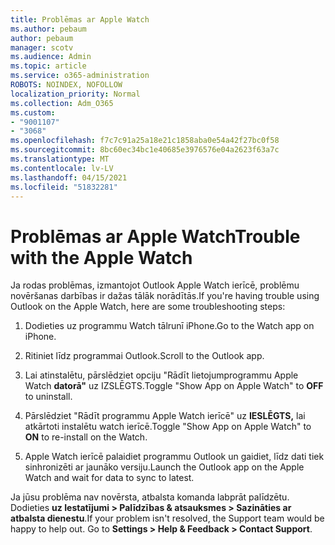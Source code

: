 ```yaml
---
title: Problēmas ar Apple Watch
ms.author: pebaum
author: pebaum
manager: scotv
ms.audience: Admin
ms.topic: article
ms.service: o365-administration
ROBOTS: NOINDEX, NOFOLLOW
localization_priority: Normal
ms.collection: Adm_O365
ms.custom:
- "9001107"
- "3068"
ms.openlocfilehash: f7c7c91a25a18e21c1858aba0e54a42f27bc0f58
ms.sourcegitcommit: 8bc60ec34bc1e40685e3976576e04a2623f63a7c
ms.translationtype: MT
ms.contentlocale: lv-LV
ms.lasthandoff: 04/15/2021
ms.locfileid: "51832281"
---
```

# <a name="trouble-with-the-apple-watch"></a><span data-ttu-id="33458-102">Problēmas ar Apple Watch</span><span class="sxs-lookup"><span data-stu-id="33458-102">Trouble with the Apple Watch</span></span>

<span data-ttu-id="33458-103">Ja rodas problēmas, izmantojot Outlook Apple Watch ierīcē, problēmu novēršanas darbības ir dažas tālāk norādītās.</span><span class="sxs-lookup"><span data-stu-id="33458-103">If you're having trouble using Outlook on the Apple Watch, here are some troubleshooting steps:</span></span> 

1. <span data-ttu-id="33458-104">Dodieties uz programmu Watch tālrunī iPhone.</span><span class="sxs-lookup"><span data-stu-id="33458-104">Go to the Watch app on iPhone.</span></span>

2. <span data-ttu-id="33458-105">Ritiniet līdz programmai Outlook.</span><span class="sxs-lookup"><span data-stu-id="33458-105">Scroll to the Outlook app.</span></span>

3. <span data-ttu-id="33458-106">Lai atinstalētu, pārslēdziet opciju "Rādīt lietojumprogrammu Apple Watch **datorā"** uz IZSLĒGTS.</span><span class="sxs-lookup"><span data-stu-id="33458-106">Toggle "Show App on Apple Watch" to **OFF** to uninstall.</span></span>

4. <span data-ttu-id="33458-107">Pārslēdziet "Rādīt programmu Apple Watch ierīcē" uz **IESLĒGTS,** lai atkārtoti instalētu watch ierīcē.</span><span class="sxs-lookup"><span data-stu-id="33458-107">Toggle "Show App on Apple Watch" to **ON** to re-install on the Watch.</span></span>

5. <span data-ttu-id="33458-108">Apple Watch ierīcē palaidiet programmu Outlook un gaidiet, līdz dati tiek sinhronizēti ar jaunāko versiju.</span><span class="sxs-lookup"><span data-stu-id="33458-108">Launch the Outlook app on the Apple Watch and wait for data to sync to latest.</span></span> 

<span data-ttu-id="33458-109">Ja jūsu problēma nav novērsta, atbalsta komanda labprāt palīdzētu. Dodieties **uz Iestatījumi > Palīdzības & atsauksmes > Sazināties ar atbalsta dienestu**.</span><span class="sxs-lookup"><span data-stu-id="33458-109">If your problem isn't resolved, the Support team would be happy to help out. Go to **Settings > Help & Feedback > Contact Support**.</span></span> 